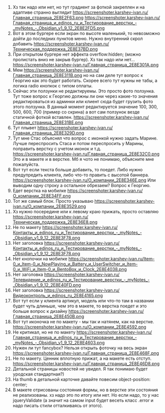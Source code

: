 1. Хз так надо или нет, но тут градиент за фоткой закреплен и на адаптиве странно выглядит https://screenshoter.karshev-ivan.ru/Главная_страница_2E8E2F63.png
   https://screenshoter.karshev-ivan.ru/Главная_страница_и_edinos_ru_и_Тестирование_верстки_-_myNotes_-_Obsidian_v1_9_12_2E8E2FD5.png
2. Вот в этом бургере если экран по высоте маленький, то невозможно дойти до последних пунктов меню. Нужно внутренний скрол добавить https://screenshoter.karshev-ivan.ru/Техническая_поддержка_2E8E37BD.png 
3. При открытом бургере нет эффекта overflow:hidden; (можно пролистать вниз не закрыв бургер). Хз так надо или нет... https://screenshoter.karshev-ivan.ru/Главная_страница_2E8E301A.png
4. Мем https://screenshoter.karshev-ivan.ru/Главная_страница_2E8E311B.png но на сам деле тут вопрос к Георгию как это будет работать. Скорее всего тут нужны не табы, а логика radio кнопкок с типом оплаты.
5. Сейчас эти ползунки не редактируемы. Это просто фото ползунка. Тут тоже вопрос к Георгию должны ли они через какие-то значения редактироваться из админки или клиент сюда будет грузить фото этого ползунка. В данный момент редактируется значение 100, 300, 500, 600, 700 (пример со скрина) а вот сам ползунок везде статичной фоткой вставлен. https://screenshoter.karshev-ivan.ru/Главная_страница_2E8E31BE.png
6. Тут плывет https://screenshoter.karshev-ivan.ru/Главная_страница_2E8E329D.png
7. Тут мне Стас объяснял что вопрос с иконкой нужно задать Марине. Лучше переспросить Стаса и потом переспросить у Марины, поправить верстку с учетом иконок и т.д. https://screenshoter.karshev-ivan.ru/Главная_страница_2E8E32C0.png
   Это и в макете и в верстке. Мб я чото не понимаю, объясните мне пожалуйста.
8. Вот тут если текста больше добавить, то поедет. Либо нужно предупредить клиента, либо что-то править с высотой баннера. https://screenshoter.karshev-ivan.ru/О_компании_2E8E346E.png 
   Или выводим одну строку а остальное обрезаем? Вопрос к Георгию. 
9. Едет верстка на мобилке https://screenshoter.karshev-ivan.ru/О_компании_2E8E34FF.png
10. Тот же самый блок. Просто указываю https://screenshoter.karshev-ivan.ru/О_компании_2E8E3529.png
11. Хз нужно посередине или к левому краю прижать, просто оставляю https://screenshoter.karshev-ivan.ru/Техническая_поддержка_2E8E36E8.png
12. Не по макету https://screenshoter.karshev-ivan.ru/Контакты_и_edinos_ru_и_Тестирование_верстки_-_myNotes_-_Obsidian_v1_9_12_2E8E3F78.png
13. Нет заголовка https://screenshoter.karshev-ivan.ru/Контакты_и_edinos_ru_и_Тестирование_верстки_-_myNotes_-_Obsidian_v1_9_12_2E8E3F78.png
14. Нет кнопочки на мобилке https://screenshoter.karshev-ivan.ru/Item-0_и_Item-0_и_NowPlaying_и_Battery_и_UserSwitcher_и_Item-0_и_WiFi_и_Item-0_и_BentoBox_и_Clock_2E8E4038.png
15. Нет заголовка https://screenshoter.karshev-ivan.ru/Телевидение_и_edinos_ru_и_Тестирование_верстки_-_myNotes_-_Obsidian_v1_9_12_2E8E40FD.png
16. Нет заголовка https://screenshoter.karshev-ivan.ru/Видеоконтроль_и_edinos_ru_2E8E4165.png
17. Вот тут если у клиента артикул, модель или что-то там в названии будет чуть длиньше, чем это в макете, то верстка поедет и это больше вопрос к дизайну https://screenshoter.karshev-ivan.ru/Главная_страница_2E8E450B.png
18. Вот тут иконочка не по макету - мы так и натянем, как на верстке. https://screenshoter.karshev-ivan.ru/О_компании_2E8E4592.png
19. Не критикал, но не по макету https://screenshoter.karshev-ivan.ru/Главная_страница_и_edinos_ru_и_Тестирование_верстки_-_myNotes_-_Obsidian_v1_9_12_2E8E4603.png
20. Нужен ли тут fancybox? Нельзя открыть фоточку на весь экран https://screenshoter.karshev-ivan.ru/Главная_страница_2E8E468F.png
21. Не по макету. Ценник вплотную прижат, а на макете есть отступ. https://screenshoter.karshev-ivan.ru/Главная_страница_2E8E46D8.png 
22. Детальной страницы новостей не увидел. Я так понимаю будет уродская стандартная?)
23. На thumb в детальной карточке давайте повесим object-position: center;
24. В макете отрисованы состояния формы, но в верстке эти состояния не реализованы. хз надо это по итогу или нет. Но если надо, то у нас jqueryValidate (а значит на самом input будет весеть класс .error и надо писать стили отталкиваясь от этого).